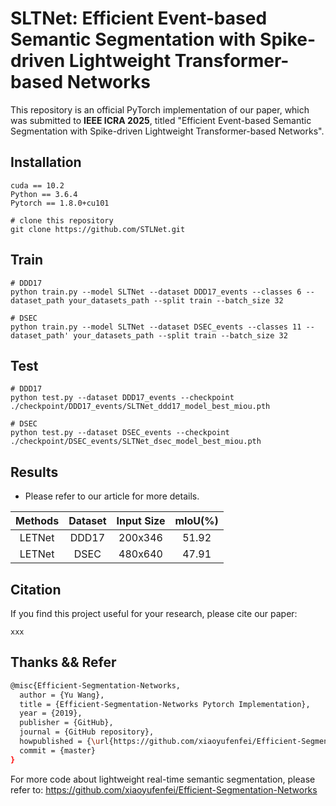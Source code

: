 # SLTNet: Efficient Event-based Semantic Segmentation with Spike-driven Lightweight Transformer-based Networks

This repository is an official PyTorch implementation of our paper, which was submitted to **IEEE ICRA 2025**, titled "Efficient Event-based Semantic Segmentation with Spike-driven Lightweight Transformer-based Networks".


## Installation

```
cuda == 10.2
Python == 3.6.4
Pytorch == 1.8.0+cu101

# clone this repository
git clone https://github.com/STLNet.git

```

## Train

```
# DDD17
python train.py --model SLTNet --dataset DDD17_events --classes 6 --dataset_path your_datasets_path --split train --batch_size 32

# DSEC
python train.py --model SLTNet --dataset DSEC_events --classes 11 --dataset_path' your_datasets_path --split train --batch_size 32
```



## Test

```
# DDD17
python test.py --dataset DDD17_events --checkpoint ./checkpoint/DDD17_events/SLTNet_ddd17_model_best_miou.pth

# DSEC
python test.py --dataset DSEC_events --checkpoint ./checkpoint/DSEC_events/SLTNet_dsec_model_best_miou.pth
```


## Results

- Please refer to our article for more details.

| Methods | Dataset | Input Size | mIoU(%) |
| :-----: | :-----: | :--------: | :-----: |
| LETNet  |  DDD17  |  200x346   |  51.92  |
| LETNet  |  DSEC   |  480x640   |  47.91  |



## Citation

If you find this project useful for your research, please cite our paper:

```
xxx
```

## Thanks && Refer

```bash
@misc{Efficient-Segmentation-Networks,
  author = {Yu Wang},
  title = {Efficient-Segmentation-Networks Pytorch Implementation},
  year = {2019},
  publisher = {GitHub},
  journal = {GitHub repository},
  howpublished = {\url{https://github.com/xiaoyufenfei/Efficient-Segmentation-Networks}},
  commit = {master}
}
```

For more code about lightweight real-time semantic segmentation, please refer to: https://github.com/xiaoyufenfei/Efficient-Segmentation-Networks
